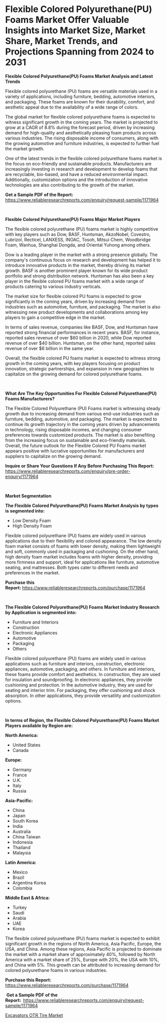<p><h1>Flexible Colored Polyurethane(PU) Foams Market Offer Valuable Insights into Market Size, Market Share, Market Trends, and Projections Spanning from 2024 to 2031</h1></p><p><strong>Flexible Colored Polyurethane(PU) Foams Market Analysis and Latest Trends</strong></p>
<p><p>Flexible colored polyurethane (PU) foams are versatile materials used in a variety of applications, including furniture, bedding, automotive interiors, and packaging. These foams are known for their durability, comfort, and aesthetic appeal due to the availability of a wide range of colors.</p><p>The global market for flexible colored polyurethane foams is expected to witness significant growth in the coming years. The market is projected to grow at a CAGR of 8.8% during the forecast period, driven by increasing demand for high-quality and aesthetically pleasing foam products across various industries. The rising disposable income of consumers, along with the growing automotive and furniture industries, is expected to further fuel the market growth.</p><p>One of the latest trends in the flexible colored polyurethane foams market is the focus on eco-friendly and sustainable products. Manufacturers are increasingly investing in research and development to develop foams that are recyclable, bio-based, and have a reduced environmental impact. Additionally, customization options and the introduction of innovative technologies are also contributing to the growth of the market.</p></p>
<p><strong>Get a Sample PDF of the Report:&nbsp;</strong> <a href="https://www.reliableresearchreports.com/enquiry/request-sample/1171964">https://www.reliableresearchreports.com/enquiry/request-sample/1171964</a></p>
<p>&nbsp;</p>
<p><strong>Flexible Colored Polyurethane(PU) Foams Major Market Players</strong></p>
<p><p>The flexible colored polyurethane (PU) foams market is highly competitive with key players such as Dow, BASF, Huntsman, AkzoNobel, Covestro, Lubrizol, Recticel, LANXESS, INOAC, Tosoh, Mitsui Chem, Woodbridge Foam, Wanhua, Shanghai Dongda, and Oriental Yuhong among others.</p><p>Dow is a leading player in the market with a strong presence globally. The company's continuous focus on research and development has helped it to introduce innovative products in the market, thereby driving its market growth. BASF is another prominent player known for its wide product portfolio and strong distribution network. Huntsman has also been a key player in the flexible colored PU foams market with a wide range of products catering to various industry verticals.</p><p>The market size for flexible colored PU foams is expected to grow significantly in the coming years, driven by increasing demand from industries such as automotive, furniture, and packaging. The market is also witnessing new product developments and collaborations among key players to gain a competitive edge in the market.</p><p>In terms of sales revenue, companies like BASF, Dow, and Huntsman have reported strong financial performances in recent years. BASF, for instance, reported sales revenue of over $60 billion in 2020, while Dow reported revenue of over $40 billion. Huntsman, on the other hand, reported sales revenue of over $6 billion in the same year.</p><p>Overall, the flexible colored PU foams market is expected to witness strong growth in the coming years, with key players focusing on product innovation, strategic partnerships, and expansion in new geographies to capitalize on the growing demand for colored polyurethane foams.</p></p>
<p>&nbsp;</p>
<p><strong>What Are The Key Opportunities For Flexible Colored Polyurethane(PU) Foams Manufacturers?</strong></p>
<p><p>The Flexible Colored Polyurethane (PU) Foams market is witnessing steady growth due to increasing demand from various end-use industries such as furniture, bedding, automotive, and packaging. The market is expected to continue its growth trajectory in the coming years driven by advancements in technology, rising disposable incomes, and changing consumer preferences towards customized products. The market is also benefiting from the increasing focus on sustainable and eco-friendly materials. Overall, the future outlook for the Flexible Colored PU Foams market appears positive with lucrative opportunities for manufacturers and suppliers to capitalize on the growing demand.</p></p>
<p><strong>Inquire or Share Your Questions If Any Before Purchasing This Report:</strong> <a href="https://www.reliableresearchreports.com/enquiry/pre-order-enquiry/1171964">https://www.reliableresearchreports.com/enquiry/pre-order-enquiry/1171964</a></p>
<p>&nbsp;</p>
<p><strong>Market Segmentation</strong></p>
<p><strong>The Flexible Colored Polyurethane(PU) Foams Market Analysis by types is segmented into:</strong></p>
<p><ul><li>Low Density Foam</li><li>High Density Foam</li></ul></p>
<p><p>Flexible colored polyurethane (PU) foams are widely used in various applications due to their flexibility and colored appearance. The low density foam market consists of foams with lower density, making them lightweight and soft, commonly used in packaging and cushioning. On the other hand, high density foam market includes foams with higher density, providing more firmness and support, ideal for applications like furniture, automotive seating, and mattresses. Both types cater to different needs and preferences in the market.</p></p>
<p><strong>Purchase this Report:&nbsp;</strong><a href="https://www.reliableresearchreports.com/purchase/1171964">https://www.reliableresearchreports.com/purchase/1171964</a></p>
<p>&nbsp;</p>
<p><strong>The Flexible Colored Polyurethane(PU) Foams Market Industry Research by Application is segmented into:</strong></p>
<p><ul><li>Furniture and Interiors</li><li>Construction</li><li>Electronic Appliances</li><li>Automotive</li><li>Packaging</li><li>Others</li></ul></p>
<p><p>Flexible colored polyurethane (PU) foams are widely used in various applications such as furniture and interiors, construction, electronic appliances, automotive, packaging, and others. In furniture and interiors, these foams provide comfort and aesthetics. In construction, they are used for insulation and soundproofing. In electronic appliances, they provide cushioning and protection. In the automotive industry, they are used for seating and interior trim. For packaging, they offer cushioning and shock absorption. In other applications, they provide versatility and customization options.</p></p>
<p>&nbsp;</p>
<p><strong>In terms of Region, the Flexible Colored Polyurethane(PU) Foams Market Players available by Region are:</strong></p>
<p>
    <p> <strong> North America: </strong>
        <ul>
            <li>United States</li>
            <li>Canada</li>
        </ul>
        </p> 
    <p> <strong> Europe: </strong>
        <ul>
            <li>Germany</li>
            <li>France</li>
            <li>U.K.</li>
            <li>Italy</li>
            <li>Russia</li>
        </ul>
        </p> 
    <p> <strong> Asia-Pacific: </strong>
        <ul>
            <li>China</li>
            <li>Japan</li>
            <li>South Korea</li>
            <li>India</li>
            <li>Australia</li>
            <li>China Taiwan</li>
            <li>Indonesia</li>
            <li>Thailand</li>
            <li>Malaysia</li>
        </ul>
        </p> 
    <p> <strong> Latin America: </strong>
        <ul>
            <li>Mexico</li>
            <li>Brazil</li>
            <li>Argentina Korea</li>
            <li>Colombia</li>
        </ul>
        </p> 
    <p> <strong> Middle East & Africa: </strong>
        <ul>
            <li>Turkey</li>
            <li>Saudi</li>
            <li>Arabia</li>
            <li>UAE</li>
            <li>Korea</li>
        </ul>
    </p>
    </p>
<p><p>The flexible colored polyurethane (PU) foams market is expected to exhibit significant growth in the regions of North America, Asia Pacific, Europe, the USA, and China. Among these regions, Asia Pacific is projected to dominate the market with a market share of approximately 40%, followed by North America with a market share of 25%, Europe with 20%, the USA with 10%, and China with 5%. This growth can be attributed to increasing demand for colored polyurethane foams in various industries.</p></p>
<p><strong>Purchase this Report: </strong><a href="https://www.reliableresearchreports.com/purchase/1171964">https://www.reliableresearchreports.com/purchase/1171964</a></p>
<p>&nbsp;<strong>Get a Sample PDF of the Report:&nbsp;&nbsp;</strong><a href="https://www.reliableresearchreports.com/enquiry/request-sample/1171964">https://www.reliableresearchreports.com/enquiry/request-sample/1171964</a></p>
<p><strong></strong></p>
<p><p><a href="https://fearless-okapi-6c8.notion.site/Excavators-OTR-Tire-Market-Growth-Market-Trends-COVID-19-Impact-and-Forecasts-for-period-from-202-ed2ae219cda24a3788b8a114a19e96f8">Excavators OTR Tire Market</a></p></p>